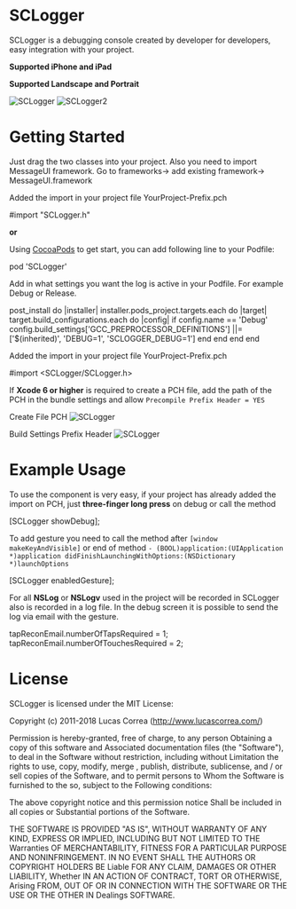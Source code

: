 SCLogger
========

SCLogger is a debugging console created by developer for developers, easy integration with your project.

**Supported iPhone and iPad**

**Supported Landscape and Portrait**

![SCLogger](http://www.lucascorrea.com/images/SCLoggerDemo1.gif)
![SCLogger2](http://www.lucascorrea.com/images/SCLoggerDemo2.gif)


Getting Started
=================
Just drag the two classes into your project. Also you need to import MessageUI framework. Go to frameworks-> add existing framework-> MessageUI.framework

Added the import in your project file YourProject-Prefix.pch

#import "SCLogger.h"

**or**

Using [CocoaPods](http://cocoapods.org) to get start, you can add following line to your Podfile:

pod 'SCLogger'

Add in what settings you want the log is active in your Podfile.
For example Debug or Release.

post_install do |installer|
installer.pods_project.targets.each do |target|
target.build_configurations.each do |config|
if config.name == 'Debug'
config.build_settings['GCC_PREPROCESSOR_DEFINITIONS'] ||= ['$(inherited)', 'DEBUG=1', 'SCLOGGER_DEBUG=1']
end
end
end
end


Added the import in your project file YourProject-Prefix.pch

#import <SCLogger/SCLogger.h>

If **Xcode 6 or higher** is required to create a PCH file, add the path of the PCH in the bundle settings and allow `Precompile Prefix Header = YES`

Create File PCH
![SCLogger](http://www.lucascorrea.com/images/sclogger_create_pch.png)

Build Settings Prefix Header
![SCLogger](http://www.lucascorrea.com/images/sclogger_prefix_header_config.png)

Example Usage
=============

To use the component is very easy, if your project has already added the import on PCH, just **three-finger long press** on debug or call the method

[SCLogger showDebug];

To add gesture you need to call the method after `[window makeKeyAndVisible]` or end of method `- (BOOL)application:(UIApplication *)application didFinishLaunchingWithOptions:(NSDictionary *)launchOptions`

[SCLogger enabledGesture];

For all **NSLog** or **NSLogv** used in the project will be recorded in SCLogger also is recorded in a log file.
In the debug screen it is possible to send the log via email with the gesture.

tapReconEmail.numberOfTapsRequired = 1;
tapReconEmail.numberOfTouchesRequired = 2;


License
=============

SCLogger is licensed under the MIT License:

Copyright (c) 2011-2018 Lucas Correa (http://www.lucascorrea.com/)

Permission is hereby-granted, free of charge, to any person Obtaining a copy of this software and Associated documentation files (the "Software"), to deal in the Software without restriction, including without Limitation the rights to use, copy, modify, merge , publish, distribute, sublicense, and / or sell copies of the Software, and to permit persons to Whom the Software is furnished to the so, subject to the Following conditions:

The above copyright notice and this permission notice Shall be included in all copies or Substantial portions of the Software.

THE SOFTWARE IS PROVIDED "AS IS", WITHOUT WARRANTY OF ANY KIND, EXPRESS OR IMPLIED, INCLUDING BUT NOT LIMITED TO THE Warranties OF MERCHANTABILITY, FITNESS FOR A PARTICULAR PURPOSE AND NONINFRINGEMENT. IN NO EVENT SHALL THE AUTHORS OR COPYRIGHT HOLDERS BE Liable FOR ANY CLAIM, DAMAGES OR OTHER LIABILITY, Whether IN AN ACTION OF CONTRACT, TORT OR OTHERWISE, Arising FROM, OUT OF OR IN CONNECTION WITH THE SOFTWARE OR THE USE OR THE OTHER IN Dealings SOFTWARE.
